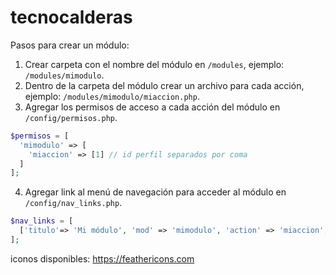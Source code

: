 # tecnocalderas

Pasos para crear un módulo:

1. Crear carpeta con el nombre del módulo en `/modules`, ejemplo: `/modules/mimodulo`.
2. Dentro de la carpeta del módulo crear un archivo para cada acción, ejemplo: `/modules/mimodulo/miaccion.php`.
3. Agregar los permisos de acceso a cada acción del módulo en `/config/permisos.php`.
```php
$permisos = [
  'mimodulo' => [
    'miaccion' => [1] // id perfil separados por coma
  ]
];
```
4. Agregar link al menú de navegación para acceder al módulo en `/config/nav_links.php`.
```php
$nav_links = [
  ['titulo'=> 'Mi módulo', 'mod' => 'mimodulo', 'action' => 'miaccion', 'icono' => 'miicono']
];
```
iconos disponibles: https://feathericons.com
